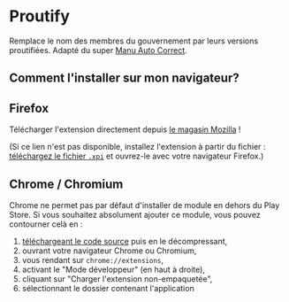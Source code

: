 # Proutify
Remplace le nom des membres du gouvernement par leurs versions proutifiées.
Adapté du super [Manu Auto Correct](https://github.com/Bo-Duke/Manu-Auto-Correct).

## Comment l'installer sur mon navigateur?
## Firefox
Télécharger l'extension directement depuis [le magasin Mozilla](https://addons.mozilla.org/fr/firefox/addon/proutify/) !

(Si ce lien n'est pas disponible, installez l'extension à partir du fichier : [téléchargez le fichier `.xpi`](https://framagit.org/framasoft/fun/proutify/uploads/824355bdd3f52f5fd1fddf62175f7f0b/proutify-1.2-fx.xpi) et ouvrez-le avec votre navigateur Firefox.)

## Chrome / Chromium
Chrome ne permet pas par défaut d'installer de module en dehors du Play Store. Si vous souhaitez absolument ajouter ce module, vous pouvez contourner celà en :
1. [téléchargeant le code source](https://framagit.org/framasoft/fun/proutify/-/archive/main/proutify-main.zip) puis en le décompressant,
2. ouvrant votre navigateur Chrome ou Chromium,
3. vous rendant sur `chrome://extensions`,
4. activant le "Mode développeur" (en haut à droite),
5. cliquant sur "Charger l'extension non-empaquetée",
6. sélectionnant le dossier contenant l'application


